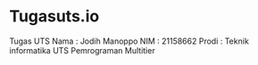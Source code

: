 # Tugasuts.io
Tugas UTS 
Nama : Jodih Manoppo 
NIM : 21158662
Prodi : Teknik informatika
UTS Pemrograman Multitier
